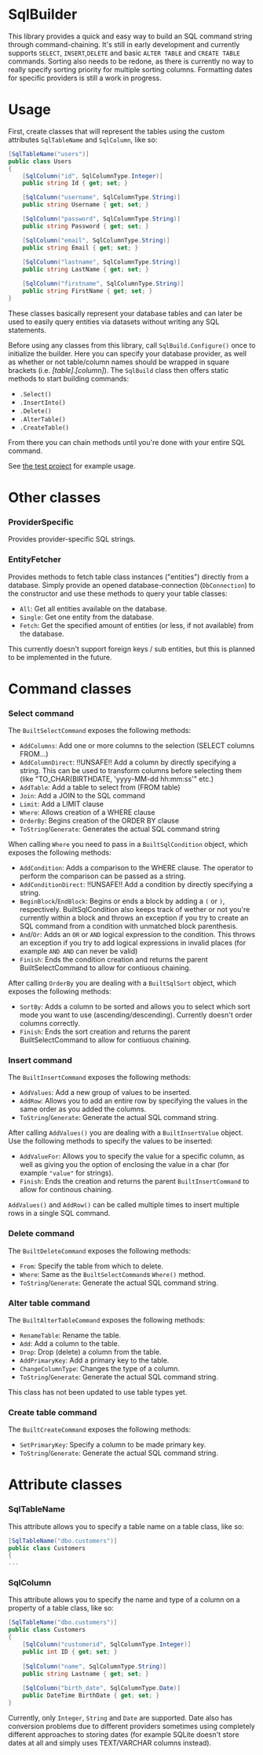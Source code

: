 # SqlBuilder  
This library provides a quick and easy way to build an SQL command string through command-chaining. It's still in early development and currently supports `SELECT`, `INSERT`,`DELETE` and basic `ALTER TABLE` and `CREATE TABLE` commands. Sorting also needs to be redone, as there is currently no way to really specify sorting priority for multiple sorting columns. Formatting dates for specific providers is still a work in progress. 

# Usage  
First, create classes that will represent the tables using the custom attributes `SqlTableName` and `SqlColumn`, like so:
```csharp
[SqlTableName("users")]
public class Users
{
    [SqlColumn("id", SqlColumnType.Integer)]
    public string Id { get; set; }

    [SqlColumn("username", SqlColumnType.String)]
    public string Username { get; set; }

    [SqlColumn("password", SqlColumnType.String)]
    public string Password { get; set; }

    [SqlColumn("email", SqlColumnType.String)]
    public string Email { get; set; }
        
    [SqlColumn("lastname", SqlColumnType.String)]
    public string LastName { get; set; }

    [SqlColumn("firstname", SqlColumnType.String)]
    public string FirstName { get; set; }
}
```
These classes basically represent your database tables and can later be used to easily query entities via datasets without writing any SQL statements.

Before using any classes from this library, call `SqlBuild.Configure()` once to initialize the builder. Here you can specify your database provider, as well as whether or not table/column names should be wrapped in square brackets (i.e. *[table].[column]*).
The `SqlBuild` class then offers static methods to start building commands:
* `.Select()`
* `.InsertInto()`
* `.Delete()`
* `.AlterTable()`
* `.CreateTable()`

From there you can chain methods until you're done with your entire SQL command.

See [the test project](SqlBuilderTest/Program.cs) for example usage.

# Other classes
### ProviderSpecific
Provides provider-specific SQL strings.

### EntityFetcher
Provides methods to fetch table class instances ("entities") directly from a database. Simply provide an opened database-connection (`DbConnection`) to the constructor and use these methods to query your table classes:
* `All`: Get all entities available on the database.
* `Single`: Get one entity from the database.
* `Fetch`: Get the specified amount of entities (or less, if not available) from the database.

This currently doesn't support foreign keys / sub entities, but this is planned to be implemented in the future.
# Command classes

### Select command
The `BuiltSelectCommand` exposes the following methods:

* `AddColumns`: Add one or more columns to the selection (SELECT columns FROM...)
* `AddColumnDirect`: !!UNSAFE!! Add a column by directly specifying a string. This can be used to transform columns before selecting them (like "TO_CHAR(BIRTHDATE, 'yyyy-MM-dd hh:mm:ss'" etc.)
* `AddTable`: Add a table to select from (FROM table)
* `Join`: Add a JOIN to the SQL command
* `Limit`: Add a LIMIT clause
* `Where`: Allows creation of a WHERE clause
* `OrderBy`: Begins creation of the ORDER BY clause
* `ToString`/`Generate`: Generates the actual SQL command string

When calling `Where` you need to pass in a `BuiltSqlCondition` object, which exposes the following methods:  
* `AddCondition`: Adds a comparison to the WHERE clause. The operator to perform the comparison can be passed as a string.
* `AddConditionDirect`: !!UNSAFE!! Add a condition by directly specifying a string.
* `BeginBlock`/`EndBlock`: Begins or ends a block by adding a `(` or `)`, respectively. BuiltSqlCondition also keeps track of wether or not you're currently within a block and throws an exception if you try to create an SQL command from a condition with unmatched block parenthesis.  
* `And`/`Or`: Adds an `OR` or `AND` logical expression to the condition. This throws an exception if you try to add logical expressions in invalid places (for example `AND AND` can never be valid)  
* `Finish`: Ends the condition creation and returns the parent BuiltSelectCommand to allow for contiuous chaining.  

After calling `OrderBy` you are dealing with a `BuiltSqlSort` object, which exposes the following methods:  
* `SortBy`: Adds a column to be sorted and allows you to select which sort mode you want to use (ascending/descending). Currently doesn't order columns correctly.  
* `Finish`: Ends the sort creation and returns the parent BuiltSelectCommand to allow for contiuous chaining.  

### Insert command
The `BuiltInsertCommand` exposes the following methods:
* `AddValues`: Add a new group of values to be inserted.
* `AddRow`: Allows you to add an entire row by specifying the values in the same order as you added the columns.
* `ToString`/`Generate`: Generate the actual SQL command string.

After calling `AddValues()` you are dealing with a `BuiltInsertValue` object. Use the following methods to specify the values to be inserted:
* `AddValueFor`: Allows you to specify the value for a specific column, as well as giving you the option of enclosing the value in a char (for example `"value"` for strings).
* `Finish`: Ends the creation and returns the parent `BuiltInsertCommand` to allow for continous chaining.

`AddValues()` and `AddRow()` can be called multiple times to insert multiple rows in a single SQL command.

### Delete command
The `BuiltDeleteCommand` exposes the following methods:
* `From`: Specify the table from which to delete.
* `Where`: Same as the `BuiltSelectCommand`s `Where()` method.
* `ToString`/`Generate`: Generate the actual SQL command string.

### Alter table command
The `BuiltAlterTableCommand` exposes the following methods:
* `RenameTable`: Rename the table.
* `Add`: Add a column to the table.
* `Drop`: Drop (delete) a column from the table.
* `AddPrimaryKey`: Add a primary key to the table.
* `ChangeColumnType`: Changes the type of a column.
* `ToString`/`Generate`: Generate the actual SQL command string.

This class has not been updated to use table types yet.

### Create table command
The `BuiltCreateCommand` exposes the following methods:
* `SetPrimaryKey`: Specify a column to be made primary key.
* `ToString`/`Generate`: Generate the actual SQL command string.

# Attribute classes
### SqlTableName
This attribute allows you to specify a table name on a table class, like so:
```csharp
[SqlTableName("dbo.customers")]
public class Customers
{
...
```
### SqlColumn
This attribute allows you to specify the name and type of a column on a property of a table class, like so:
```csharp
[SqlTableName("dbo.customers")]
public class Customers
{
    [SqlColumn("customerid", SqlColumnType.Integer)]
    public int ID { get; set; }
    
    [SqlColumn("name", SqlColumnType.String)]
    public string Lastname { get; set; }
    
    [SqlColumn("birth_date", SqlColumnType.Date)]
    public DateTime BirthDate { get; set; }
}
```
Currently, only `Integer`, `String` and `Date` are supported. Date also has conversion problems due to different providers sometimes using completely different approaches to storing dates (for example SQLite doesn't store dates at all and simply uses TEXT/VARCHAR columns instead).